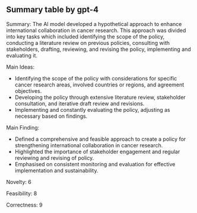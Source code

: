 ## Summary table by gpt-4
Summary:
The AI model developed a hypothetical approach to enhance international collaboration in cancer research. This approach was divided into key tasks which included identifying the scope of the policy, conducting a literature review on previous policies, consulting with stakeholders, drafting, reviewing, and revising the policy, implementing and evaluating it. 

Main Ideas:
- Identifying the scope of the policy with considerations for specific cancer research areas, involved countries or regions, and agreement objectives.
- Developing the policy through extensive literature review, stakeholder consultation, and iterative draft review and revisions.
- Implementing and constantly evaluating the policy, adjusting as necessary based on findings.

Main Finding:
- Defined a comprehensive and feasible approach to create a policy for strengthening international collaboration in cancer research.
- Highlighted the importance of stakeholder engagement and regular reviewing and revising of policy.
- Emphasised on consistent monitoring and evaluation for effective implementation and sustainability.

Novelty:
6

Feasibility:
8

Correctness:
9